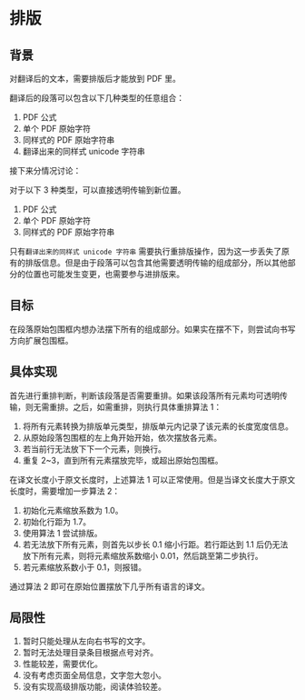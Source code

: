# 排版

## 背景

对翻译后的文本，需要排版后才能放到 PDF 里。

翻译后的段落可以包含以下几种类型的任意组合：

1. PDF 公式
2. 单个 PDF 原始字符
3. 同样式的 PDF 原始字符串
4. 翻译出来的同样式 unicode 字符串

接下来分情况讨论：

对于以下 3 种类型，可以直接透明传输到新位置。

1. PDF 公式
2. 单个 PDF 原始字符
3. 同样式的 PDF 原始字符串

只有`翻译出来的同样式 unicode 字符串` 需要执行重排版操作，因为这一步丢失了原有的排版信息。但是由于段落可以包含其他需要透明传输的组成部分，所以其他部分的位置也可能发生变更，也需要参与进排版来。

## 目标

在段落原始包围框内想办法摆下所有的组成部分。如果实在摆不下，则尝试向书写方向扩展包围框。

## 具体实现

首先进行重排判断，判断该段落是否需要重排。如果该段落所有元素均可透明传输，则无需重排。之后，如需重排，则执行具体重排算法 1：

1. 将所有元素转换为排版单元类型，排版单元内记录了该元素的长度宽度信息。
2. 从原始段落包围框的左上角开始开始，依次摆放各元素。
3. 若当前行无法放下下一个元素，则换行。
4. 重复 2~3，直到所有元素摆放完毕，或超出原始包围框。

在译文长度小于原文长度时，上述算法 1 可以正常使用。但是当译文长度大于原文长度时，需要增加一步算法 2：

1. 初始化元素缩放系数为 1.0。
2. 初始化行距为 1.7。
3. 使用算法 1 尝试排版。
4. 若无法放下所有元素，则首先以步长 0.1 缩小行距。若行距达到 1.1 后仍无法放下所有元素，则将元素缩放系数缩小 0.01，然后跳至第二步执行。
5. 若元素缩放系数小于 0.1，则报错。

通过算法 2 即可在原始位置摆放下几乎所有语言的译文。

## 局限性

1. 暂时只能处理从左向右书写的文字。
2. 暂时无法处理目录条目根据点号对齐。
3. 性能较差，需要优化。
4. 没有考虑页面全局信息，文字忽大忽小。
5. 没有实现高级排版功能，阅读体验较差。
